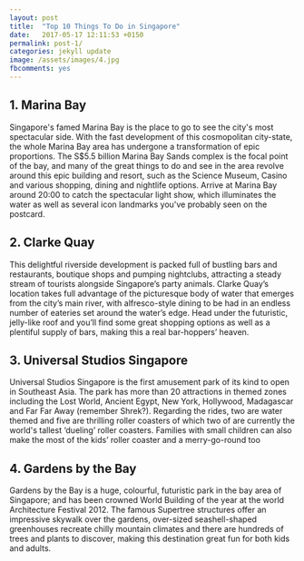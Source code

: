 ```yaml
---
layout: post
title:  "Top 10 Things To Do in Singapore"
date:   2017-05-17 12:11:53 +0150
permalink: post-1/
categories: jekyll update
image: /assets/images/4.jpg
fbcomments: yes
---
```



<h2>1. Marina Bay </h2>
Singapore's famed Marina Bay is the place to go to see the city's most spectacular side. With the fast development of this cosmopolitan city-state, the whole Marina Bay area has undergone a transformation of epic proportions. The S$5.5 billion Marina Bay Sands complex is the focal point of the bay, and many of the great things to do and see in the area revolve around this epic building and resort, such as the Science Museum, Casino and various shopping, dining and nightlife options. Arrive at Marina Bay around 20:00 to catch the spectacular light show, which illuminates the water as well as several icon landmarks you've probably seen on the postcard.

<h2>2. Clarke Quay </h2>
This delightful riverside development is packed full of bustling bars and restaurants, boutique shops and pumping nightclubs, attracting a steady stream of tourists alongside Singapore’s party animals. Clarke Quay’s location takes full advantage of the picturesque body of water that emerges from the city’s main river, with alfresco-style dining to be had in an endless number of eateries set around the water’s edge. Head under the futuristic, jelly-like roof and you’ll find some great shopping options as well as a plentiful supply of bars, making this a real bar-hoppers’ heaven.

<h2>3. Universal Studios Singapore </h2>
Universal Studios Singapore is the first amusement park of its kind to open in Southeast Asia. The park has more than 20 attractions in themed zones including the Lost World, Ancient Egypt, New York, Hollywood, Madagascar and Far Far Away (remember Shrek?). Regarding the rides, two are water themed and five are thrilling roller coasters of which two of are currently the world's tallest ‘dueling’ roller coasters. Families with small children can also make the most of the kids’ roller coaster and a merry-go-round too

<h2>4. Gardens by the Bay </h2>
Gardens by the Bay is a huge, colourful, futuristic park in the bay area of Singapore; and has been crowned World Building of the year at the world Architecture Festival 2012. The famous Supertree structures offer an impressive skywalk over the gardens, over-sized seashell-shaped greenhouses recreate chilly mountain climates and there are hundreds of trees and plants to discover, making this destination great fun for both kids and adults. 
